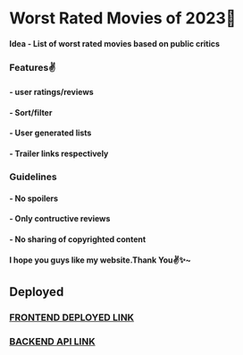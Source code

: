 # Worst Rated Movies of 2023💯

#### Idea - List of worst rated movies based on public critics


### Features✌️
 
#### - user ratings/reviews

#### - Sort/filter

#### - User generated lists

#### - Trailer links respectively


### Guidelines

#### - No spoilers

#### - Only contructive reviews 

#### - No sharing of copyrighted content

 
#### I hope you guys like my website.Thank You✌️✨~

## Deployed 

### [**FRONTEND DEPLOYED LINK**](https://worstratedmovies.vercel.app/)

### [**BACKEND API LINK**](https://worst-rated-movies-webapp.vercel.app/)